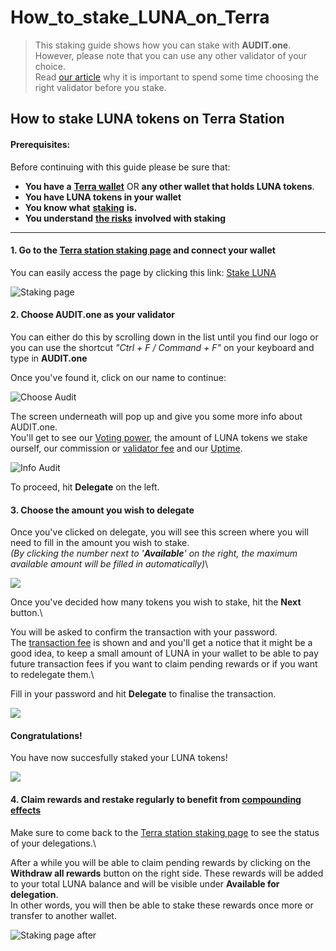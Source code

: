 # How\_to\_stake\_LUNA\_on\_Terra

> This staking guide shows how you can stake with **AUDIT.one**.\
> However, please note that you can use any other validator of your choice.\
> Read [our article](../getting-started/importance\_of\_choosing\_the\_right\_validator.md) why it is important to spend some time choosing the right validator before you stake.

## How to stake LUNA tokens on Terra Station

#### Prerequisites:

Before continuing with this guide please be sure that:

* **You have a** [**Terra wallet**](how\_to\_create\_a\_terra\_wallet.md) OR **any other wallet that holds LUNA tokens**.
* **You have LUNA tokens in your wallet**
* **You know what** [**staking**](../getting-started/what\_is\_staking.md) **is.**
* **You understand** [**the risks**](../getting-started/risks\_of\_staking.md) **involved with staking**

***

#### **1. Go to the** [**Terra station staking page**](https://station.terra.money/stake) **and connect your wallet**

You can easily access the page by clicking this link: [Stake LUNA](https://station.terra.money/stake)

![Staking page](https://user-images.githubusercontent.com/95366163/147106553-5a0626e3-d777-4165-921a-cacc6c5ceed8.png)

#### **2. Choose AUDIT.one as your validator**

You can either do this by scrolling down in the list until you find our logo or you can use the shortcut _"Ctrl + F / Command + F"_ on your keyboard and type in **AUDIT.one**

Once you've found it, click on our name to continue:

![Choose Audit](https://user-images.githubusercontent.com/95366163/147106785-b9712e57-d4e2-4dcb-babe-72e03ead55c3.png)

The screen underneath will pop up and give you some more info about AUDIT.one.\
You'll get to see our [Voting power](../glossary/voting\_power.md), the amount of LUNA tokens we stake ourself, our commission or [validator fee](../glossary/validator\_fee.md) and our [Uptime](../glossary/uptime.md).

![Info Audit](https://user-images.githubusercontent.com/95366163/147106900-3b07da12-3b39-4a4c-a535-13416bb55c08.png)

To proceed, hit **Delegate** on the left.

#### **3. Choose the amount you wish to delegate**

Once you've clicked on delegate, you will see this screen where you will need to fill in the amount you wish to stake.\
_(By clicking the number next to '**Available**' on the right, the maximum available amount will be filled in automatically)_\


![](https://user-images.githubusercontent.com/95366163/147109496-ef3a122c-ff69-4f79-9786-5110f4359ca2.png)

Once you've decided how many tokens you wish to stake, hit the **Next** button.\


You will be asked to confirm the transaction with your password.\
The [transaction fee](../glossary/transaction\_fees.md) is shown and and you'll get a notice that it might be a good idea, to keep a small amount of LUNA in your wallet to be able to pay future transaction fees if you want to claim pending rewards or if you want to redelegate them.\


Fill in your password and hit **Delegate** to finalise the transaction.

![](https://user-images.githubusercontent.com/95366163/147109990-d57a4ad8-7208-44e4-8272-39ca023f449a.png)

#### **Congratulations!**

You have now succesfully staked your LUNA tokens!

![](https://user-images.githubusercontent.com/95366163/147110188-4cc9fa28-8686-4cb6-bfd1-1d7cbf31a717.png)

#### **4. Claim rewards and restake regularly to benefit from** [**compounding effects**](../glossary/compounding\_interest.md)

Make sure to come back to the [Terra station staking page](https://station.terra.money/stake) to see the status of your delegations.\


After a while you will be able to claim pending rewards by clicking on the **Withdraw all rewards** button on the right side. These rewards will be added to your total LUNA balance and will be visible under **Available for delegation**.\
In other words, you will then be able to stake these rewards once more or transfer to another wallet.

![Staking page after](https://user-images.githubusercontent.com/95366163/147111083-c82db1da-c406-4e40-ba01-9d3d143108f7.png)
